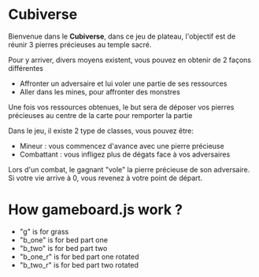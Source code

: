 # Cubiverse
Bienvenue dans le **Cubiverse**, dans ce jeu de plateau, l'objectif est de réunir 3 pierres précieuses au temple sacré.

Pour y arriver, divers moyens existent, vous pouvez en obtenir de 2 façons différentes
- Affronter un adversaire et lui voler une partie de ses ressources
- Aller dans les mines, pour affronter des monstres

Une fois vos ressources obtenues, le but sera de déposer vos pierres précieuses au centre de la carte pour remporter la partie

Dans le jeu, il existe 2 type de classes, vous pouvez être:
- Mineur : vous commencez d'avance avec une pierre précieuse
- Combattant : vous infligez plus de dégats face à vos adversaires

Lors d'un combat, le gagnant "vole" la pierre précieuse de son adversaire.
Si votre vie arrive à 0, vous revenez à votre point de départ.



# How gameboard.js work ?
- "g" is for grass
- "b_one" is for bed part one
- "b_two" is for bed part two
- "b_one_r" is for bed part one rotated
- "b_two_r" is for bed part two rotated